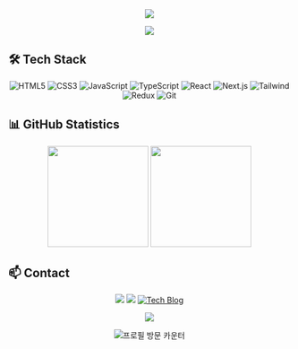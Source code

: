 <div align="center">
  <img src="https://capsule-render.vercel.app/api?type=waving&color=gradient&height=200&section=header&text=Jayve&fontSize=80&animation=fadeIn" />
</div>

<p align="center">
  <img src="https://readme-typing-svg.herokuapp.com/?lines=Frontend+Developer;Creating+Interactive+Web+Experiences;Always+Learning+New+Technologies&font=Fira%20Code&center=true&width=440&height=45&color=f75c7e&vCenter=true&size=22">
</p>

## 🛠️ Tech Stack

<p align="center">
  <img src="https://img.shields.io/badge/HTML5-E34F26?style=for-the-badge&logo=html5&logoColor=white" alt="HTML5" />
  <img src="https://img.shields.io/badge/CSS3-1572B6?style=for-the-badge&logo=css3&logoColor=white" alt="CSS3" />
  <img src="https://img.shields.io/badge/JavaScript-F7DF1E?style=for-the-badge&logo=javascript&logoColor=black" alt="JavaScript" />
  <img src="https://img.shields.io/badge/TypeScript-007ACC?style=for-the-badge&logo=typescript&logoColor=white" alt="TypeScript" />
  <img src="https://img.shields.io/badge/React-20232A?style=for-the-badge&logo=react&logoColor=61DAFB" alt="React" />
  <img src="https://img.shields.io/badge/Next.js-000000?style=for-the-badge&logo=next.js&logoColor=white" alt="Next.js" />
  <img src="https://img.shields.io/badge/Tailwind_CSS-38B2AC?style=for-the-badge&logo=tailwind-css&logoColor=white" alt="Tailwind" />
  <img src="https://img.shields.io/badge/Redux-593D88?style=for-the-badge&logo=redux&logoColor=white" alt="Redux" />
  <img src="https://img.shields.io/badge/Git-F05032?style=for-the-badge&logo=git&logoColor=white" alt="Git" />
</p>

## 📊 GitHub Statistics

<div align="center">
  <img height="180em" src="https://github-readme-stats.vercel.app/api?username=devJayve&show_icons=true&theme=radical&include_all_commits=true&count_private=true"/>
  <img height="180em" src="https://github-readme-stats.vercel.app/api/top-langs/?username=devJayve&layout=compact&langs_count=7&theme=radical"/>
</div>

## 📫 Contact

<p align="center">
  <a href="mailto:doun4576@gmail.com"><img src="https://img.shields.io/badge/Email-D14836?style=for-the-badge&logo=gmail&logoColor=white"/></a>
  <a href="https://linkedin.com/in/dowoon-kim"><img src="https://img.shields.io/badge/LinkedIn-0077B5?style=for-the-badge&logo=linkedin&logoColor=white"/></a>
	<a href="https://windowoon.dev" target="_blank">
    <img src="https://img.shields.io/badge/My_Tech_Blog-0A0A0A?style=for-the-badge&logo=dev.to&logoColor=white" alt="Tech Blog" />
  </a>
</p>


<div align="center">
  <img src="https://capsule-render.vercel.app/api?type=waving&color=gradient&height=100&section=footer" />
</div>

<p align="center">
  <img src="https://komarev.com/ghpvc/?username=devJayve&label=방문자수&color=brightgreen" alt="프로필 방문 카운터" />
</p>

